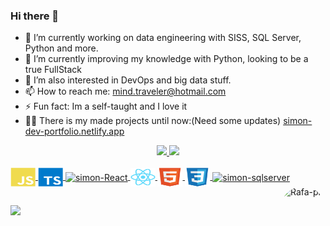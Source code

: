 ### Hi there 👋

- 🔭 I’m currently working on data engineering with SISS, SQL Server, Python and more.
- 🌱 I’m currently improving my knowledge with Python, looking to be a true FullStack
- 👯 I’m also interested in DevOps and big data stuff.
- 📫 How to reach me: mind.traveler@hotmail.com
- ⚡ Fun fact: Im a self-taught and I love it
- 🐱‍👤 There is my made projects until now:(Need some updates) [simon-dev-portfolio.netlify.app](https://simon-dev-portfolio.netlify.app/) 

<div align="center">
  <a href="https://github.com/simon-henrique">
  <img height="180em" src="https://github-readme-stats.vercel.app/api?username=simon-henrique&show_icons=true&theme=aura&include_all_commits=true&count_private=true"/>
  <img height="180em" src="https://github-readme-stats.vercel.app/api/top-langs/?username=simon-henrique&layout=compact&langs_count=7&theme=aura"/>
</div>
  
  <div style="display: inline_block"><br>
  <img align="center" alt="simon-Js" height="30" width="40" src="https://raw.githubusercontent.com/devicons/devicon/master/icons/javascript/javascript-plain.svg">
  <img align="center" alt="simon-Ts" height="30" width="40" src="https://raw.githubusercontent.com/devicons/devicon/master/icons/typescript/typescript-plain.svg">  
  <img align="center" alt="simon-React" height="30" width="40" src="https://cdn.jsdelivr.net/gh/devicons/devicon/icons/angularjs/angularjs-original.svg" />
  <img align="center" alt="simon-React" height="30" width="40" src="https://raw.githubusercontent.com/devicons/devicon/master/icons/react/react-original.svg"> 
  <img align="center" alt="simon-HTML" height="30" width="40" src="https://raw.githubusercontent.com/devicons/devicon/master/icons/html5/html5-original.svg">
  <img align="center" alt="simon-CSS" height="30" width="40" src="https://raw.githubusercontent.com/devicons/devicon/master/icons/css3/css3-original.svg">
  <img align="center" alt="simon-sqlserver" height="30" width="40"src="https://icongr.am/devicon/python-original.svg?size=128&color=currentColor">

  <img align="right" alt="Rafa-pic" height="150" style="border-radius:50px;" src="https://cdn.discordapp.com/attachments/709096256034570282/962976455057367090/simon2.gif">
</div>
  
  ##
  
<div>
   <a href="https://www.linkedin.com/in/simon-hs/" target="_blank"><img src="https://img.shields.io/badge/-LinkedIn-%230077B5?style=for-the-badge&logo=linkedin&logoColor=white" target="_blank"></a> 
